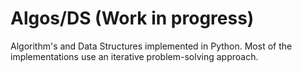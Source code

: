 # Algos/DS (Work in progress)
Algorithm's and Data Structures implemented in Python. Most of the implementations use an iterative problem-solving approach. 
